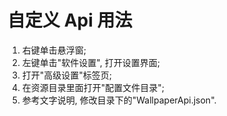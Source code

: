 # 自定义 Api 用法

1. 右键单击悬浮窗;
2. 左键单击"软件设置", 打开设置界面;
3. 打开"高级设置"标签页;
4. 在资源目录里面打开"配置文件目录";
5. 参考文字说明, 修改目录下的"WallpaperApi.json".

